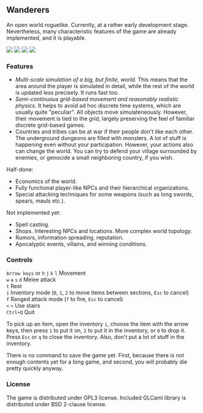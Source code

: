
## Wanderers

An open world roguelike. Currently, at a rather early development stage. 
Nevertheless, many characteristic features of the game are already implemented, and it is playable.

[![](http://i.imgur.com/S8syczzs.png)](http://i.imgur.com/S8syczz.png) 
[![](http://i.imgur.com/LQgZCbVs.png)](http://i.imgur.com/LQgZCbV.png) 
[![](http://i.imgur.com/pKucMxvs.png)](http://i.imgur.com/pKucMxv.png) 
[![](http://i.imgur.com/0QB9Ibzs.png)](http://i.imgur.com/0QB9Ibz.png) 

### Features
  * *Multi-scale simulation of a big, but finite, world.* 
    This means that the area around the player is
    simulated in detail, while the rest of the world is updated 
    less precisely. It runs fast too.    
  * *Semi-continuous grid-based movement and reasonably realistic physics.*
    It helps to avoid ad hoc discrete time systems, which are
    usually quite "peculiar".
    All objects move simulateneously. However, their movement is tied to the grid, 
    largely preserving the feel of familiar discrete grid-based games.    
  * Countries and tribes can be at war if their people don't like each other. The underground dungeons 
    are filled with monsters. A lot of stuff is happening even without your participation. 
    However, your actions also can change the world. You can try to defend your village surrounded by
    enemies, or genocide a small neighboring country, if you wish.        

Half-done:     

  * Economics of the world.     
  * Fully functional player-like NPCs and their hierarchical organizations.   
  * Special attacking techniques for some weapons (such as long swords, spears, mauls etc.).   

Not implemented yet:    

  * Spell casting.   
  * Shops. Interesting NPCs and locations. More complex world topology.   
  * Rumors, information spreading, reputation.    
  * Apocalyptic events, villains, and winning conditions.    

### Controls
`Arrow keys` or `h` `j` `k` `l` Movement  
`w` `a` `s` `d` Melee attack   
`t` Rest   
`i` Inventory mode (`0`, `1`, `2` to move items between sections, `Esc` to cancel)   
`f` Ranged attack mode (`f` to fire, `Esc` to cancel)   
`<` `>` Use stairs    
`Ctrl+Q` Quit   

To pick up an item, open the inventory `i`, choose the item with the arrow keys,
then press `1` to put it on, `2` to put it in the inventory, or `0` to drop it.
Press `Esc` or `q` to close the inventory. Also, don't put a lot of stuff in 
the inventory. 

There is no command to save the game yet. 
First, because there is not enough contents yet for a long game, 
and second, you will probably die pretty quickly anyway. 

### License
The game is distributed under GPL3 license. 
Included GLCaml library is distributed under BSD 2-clause license.
